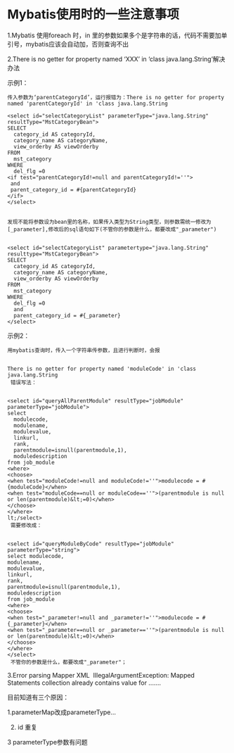 # Mybatis使用时的一些注意事项

1.Mybatis 使用foreach 时，in 里的参数如果多个是字符串的话，代码不需要加单引号，mybatis应该会自动加，否则查询不出

2.There is no getter for property named ‘XXX’ in ‘class java.lang.String’解决办法

示例1：

```
传入参数为‘parentCategoryId’，运行报错为：There is no getter for property named 'parentCategoryId' in 'class java.lang.String

<select id="selectCategoryList" parameterType="java.lang.String" resultType="MstCategoryBean">
SELECT
  category_id AS categoryId,
  category_name AS categoryName,
  view_orderby AS viewOrderby
FROM
  mst_category
WHERE
  del_flg =0
<if test="parentCategoryId!=null and parentCategoryId!=''">
 and
 parent_category_id = #{parentCategoryId}
</if>
</select>


发现不能将参数设为bean里的名称，如果传入类型为String类型，则参数需统一修改为[_parameter],修改后的sql语句如下(不管你的参数是什么，都要改成"_parameter")


<select id="selectCategoryList" parametertype="java.lang.String" resulttype="MstCategoryBean">
SELECT
  category_id AS categoryId,
  category_name AS categoryName,
  view_orderby AS viewOrderby
FROM
  mst_category
WHERE
  del_flg =0
  and
  parent_category_id = #{_parameter}
</select>
```

示例2：

```
用mybatis查询时，传入一个字符串传参数，且进行判断时，会报


There is no getter for property named 'moduleCode' in 'class java.lang.String
 错误写法：


<select id="queryAllParentModule" resultType="jobModule" parameterType="jobModule">
select 
  modulecode,
  modulename,
  modulevalue,
  linkurl,
  rank,
  parentmodule=isnull(parentmodule,1),
  moduledescription
from job_module
<where>
<choose>
<when test="moduleCode!=null and moduleCode!=''">modulecode = #{moduleCode}</when>
<when test="moduleCode==null or moduleCode==''">(parentmodule is null or len(parentmodule)&lt;=0)</when>
</choose>
</where>
lt;/select>
 需要修改成：


<select id="queryModuleByCode" resultType="jobModule" parameterType="string">
select modulecode,
modulename,
modulevalue,
linkurl,
rank,
parentmodule=isnull(parentmodule,1),
moduledescription
from job_module
<where>
<choose>
<when test="_parameter!=null and _parameter!=''">modulecode = #{_parameter}</when>
<when test="_parameter==null or _parameter==''">(parentmodule is null or len(parentmodule)&lt;=0)</when>
</choose>
</where>
</select>
 不管你的参数是什么，都要改成"_parameter"；
```

3.Error parsing Mapper XML  IllegalArgumentException: Mapped Statements collection already contains value for .......

目前知道有三个原因：

1.parameterMap改成parameterType...

2. id 重复

3 parameterType参数有问题

